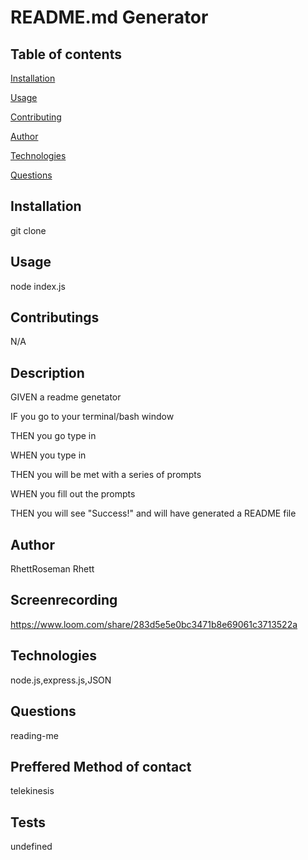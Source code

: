 
# README.md Generator

## Table of contents 
[Installation](#Installation)

[Usage](#Usage)

[Contributing](#Contributing)

 [Author](#Author)

[Technologies](#Technologies)

[Questions](#Questions)




## Installation
git clone

## Usage
node index.js

## Contributings
N/A

## Description 

GIVEN a readme genetator 

IF you go to your terminal/bash window 

THEN you go type in <node index.js> 

WHEN you type in <node index.js>

THEN you will be met with a series of prompts 

WHEN you fill out the prompts 

THEN you will see "Success!" and will have generated a README file

## Author
RhettRoseman
Rhett

## Screenrecording
https://www.loom.com/share/283d5e5e0bc3471b8e69061c3713522a

## Technologies
node.js,express.js,JSON

## Questions 
reading-me

## Preffered Method of contact 
telekinesis

## Tests
undefined
